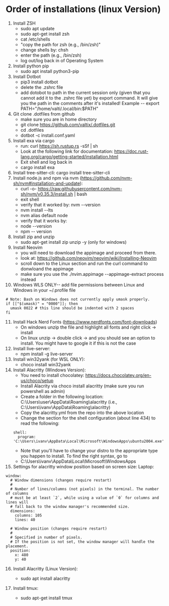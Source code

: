 # Order of installations (linux Version)

1. Install ZSH
   - sudo apt update
   - sudo apt-get install zsh
   - cat /etc/shells
   - "copy the path for zsh (e.g., /bin/zsh)"
   - change shells by: chsh
   - enter the path (e.g., /bin/zsh)
   - log out/log back in of Operating System
2. Install python pip
   - sudo apt install python3-pip
3. Install Dotbot
   - pip3 install dotbot
   - delete the .zshrc file
   - add dotobot to path in the current session only (given that you cannot add it to the .zshrc file yet)
     by export command. It will give you the path in the comments after it's installed! Example -- export PATH="/home/valti/.local/bin:$PATH"
4. Git clone .dotfiles from github
   - make sure you are in home directory
   - git clone https://github.com/valtix/.dotfiles.git
   - cd .dotfiles
   - dotbot -c install.conf.yaml
5. Install exa via cargo
   - run: curl https://sh.rustup.rs -sSf | sh
   - Look at the following link for documentation: https://doc.rust-lang.org/cargo/getting-started/installation.html
   - Exit shell and log back in
   - cargo install exa
6. Install tree-sitter-cli: cargo install tree-sitter-cli
7. Install node.js and npm via nvm (https://github.com/nvm-sh/nvm#installation-and-update):
   - curl -o- https://raw.githubusercontent.com/nvm-sh/nvm/v0.35.3/install.sh | bash
   - exit shell
   - verify that it worked by: nvm --version
   - nvm install --lts
   - nvm alias default node
   - verify that it works by:
   - node --version
   - npm -- version
8. Install zip and unzip
   - sudo apt-get install zip unzip -y (only for windows)
9. Install Neovim
   - you will need to download the appimage and proceed from there.
   - look at: https://github.com/neovim/neovim/wiki/Installing-Neovim
   - scroll down to the Linux section and run the curl command to donwloand the appimage
   - make sure you use the ./nvim.appimage --appimage-extract process instead
10. Windows WLS ONLY-- add file permissions between Linux and Windows in your ~/.profile file

```
# Note: Bash on Windows does not currently apply umask properly.
if [["$(umask)" = "0000"]]; then
  umask 0022 # this line should be indented with 2 spaces
fi
```

11. Install Hack Nerd Fonts (https://www.nerdfonts.com/font-downloads)
    - On windows unzip the file and highlight all fonts and right click -> install
    - On linux unzip -> double click -> and you should see an option to install. You might have to google it if this is not the case
12. Install live-server:
    - npm install -g live-server
13. Install win32yank (for WSL ONLY):
    - choco install win32yank
14. Install Alacritty (Windows Version):
    - You need to install chocolatey: https://docs.chocolatey.org/en-us/choco/setup
    - Install Alacrity via choco install alacritty (make sure you run powershell as admin)
    - Create a folder in the following location: C:\Users\user\AppData\Roaming\alacritty (i.e., C:\Users\ivanv\AppData\Roaming\alacritty)
    - Copy the alacritty.yml from the repo into the above location
    - Change the section for the shell configuration (about line 434) to read the following:
    ```
    shell:
      program: 'C:\Users\ivanv\AppData\Local\Microsoft\WindowsApps\ubuntu2004.exe'
    ```
    - Note that you'll have to change your distro to the appropriate type you happen to install. To find the right syntax, go to
    - C:\Users\ivanv\AppData\Local\Microsoft\WindowsApps
15. Settings for alacritty window position based on screen size:
    Laptop:

```
window:
  # Window dimensions (changes require restart)
  #
  # Number of lines/columns (not pixels) in the terminal. The number of columns
  # must be at least `2`, while using a value of `0` for columns and lines will
  # fall back to the window manager's recommended size.
  dimensions:
    columns: 105
    lines: 40

  # Window position (changes require restart)
  #
  # Specified in number of pixels.
  # If the position is not set, the window manager will handle the placement.
  position:
    x: 480
    y: 40
```

16. Install Alacritty (Linux Version):
    - sudo apt install alacritty

17. Install tmux:
    - sudo apt-get install tmux
